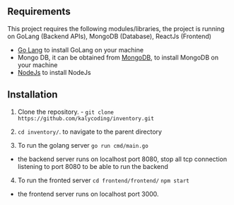 

## Requirements

This project requires the following modules/libraries, the project is running on GoLang (Backend APIs), MongoDB (Database), ReactJs (Frontend)

* [Go Lang](https://go.dev/doc/install) to install GoLang on your machine
* Mongo DB, it can be obtained from [MongoDB](https://docs.mongodb.com/guides/server/install/), to install MongoDB on your machine
* [NodeJs](https://nodejs.org/en/download/) to install NodeJs


## Installation


1. Clone the repository. - ```git clone https://github.com/kalycoding/inventory.git```
2. ```cd inventory/```. to navigate to the parent directory

3. To run the golang server
   ```go run cmd/main.go```
   
* the backend server runs on localhost port 8080, stop all tcp connection listening to port 8080 to be able to run the backend


4. To run the fronted server
   ```cd frontend/frontend/```
   ```npm start```

* the frontend server runs on localhost port 3000.




